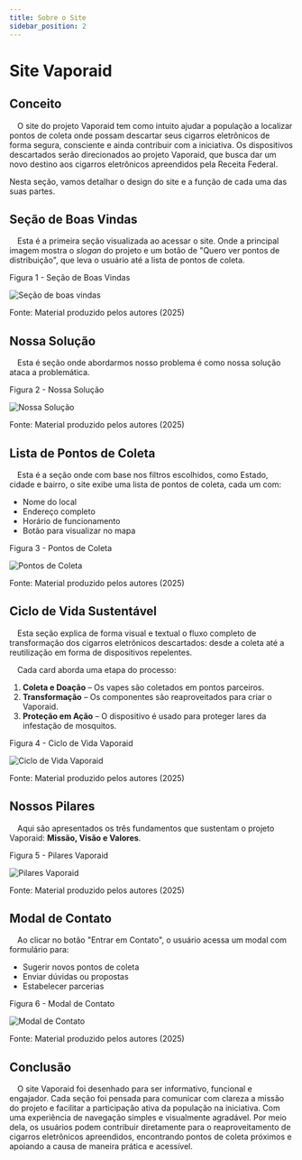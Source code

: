 ```yaml
---
title: Sobre o Site
sidebar_position: 2
---
```


# Site Vaporaid

## Conceito

&emsp;O site do projeto Vaporaid tem como intuito ajudar a população a localizar pontos de coleta onde possam descartar seus cigarros eletrônicos de forma segura, consciente e ainda contribuir com a iniciativa. Os dispositivos descartados serão direcionados ao projeto Vaporaid, que busca dar um novo destino aos cigarros eletrônicos apreendidos pela Receita Federal.

Nesta seção, vamos detalhar o design do site e a função de cada uma das suas partes.



## Seção de Boas Vindas

&emsp;Esta é a primeira seção visualizada ao acessar o site. Onde a principal imagem mostra o *slogan* do projeto e um botão de "Quero ver pontos de distribuição", que leva o usuário até a lista de pontos de coleta.

<p style={{textAlign: 'center'}}>Figura 1 - Seção de Boas Vindas</p>
<div style={{margin: 25}}>
    <div style={{textAlign: 'center'}}>
        <img src={require("../../static/img/site/page1.png").default} style={{width: 800}} alt="Seção de boas vindas" />
        <br />
    </div>
</div>
<p style={{textAlign: 'center'}}>Fonte:  Material produzido pelos autores (2025)</p>

## Nossa Solução

&emsp;Esta é seção onde abordarmos nosso problema é como nossa solução ataca a problemática. 

<p style={{textAlign: 'center'}}>Figura 2 - Nossa Solução</p>
<div style={{margin: 25}}>
    <div style={{textAlign: 'center'}}>
        <img src={require("../../static/img/site/page2.png").default} style={{width: 800}} alt="Nossa Solução" />
        <br />
    </div>
</div>
<p style={{textAlign: 'center'}}>Fonte:  Material produzido pelos autores (2025)</p>


## Lista de Pontos de Coleta

&emsp;Esta é a seção onde com base nos filtros escolhidos, como Estado, cidade e bairro, o site exibe uma lista de pontos de coleta, cada um com:

* Nome do local
* Endereço completo
* Horário de funcionamento
* Botão para visualizar no mapa

<p style={{textAlign: 'center'}}>Figura 3 - Pontos de Coleta</p>
<div style={{margin: 25}}>
    <div style={{textAlign: 'center'}}>
        <img src={require("../../static/img/site/page3.png").default} style={{width: 800}} alt="Pontos de Coleta" />
        <br />
    </div>
</div>
<p style={{textAlign: 'center'}}>Fonte:  Material produzido pelos autores (2025)</p>


## Ciclo de Vida Sustentável

&emsp;Esta seção explica de forma visual e textual o fluxo completo de transformação dos cigarros eletrônicos descartados: desde a coleta até a reutilização em forma de dispositivos repelentes.

&emsp;Cada card aborda uma etapa do processo:

1. **Coleta e Doação** – Os vapes são coletados em pontos parceiros.
2. **Transformação** – Os componentes são reaproveitados para criar o Vaporaid.
3. **Proteção em Ação** – O dispositivo é usado para proteger lares da infestação de mosquitos.

<p style={{textAlign: 'center'}}>Figura 4 - Ciclo de Vida Vaporaid</p>
<div style={{margin: 25}}>
    <div style={{textAlign: 'center'}}>
        <img src={require("../../static/img/site/page4.png").default} style={{width: 800}} alt="Ciclo de Vida Vaporaid" />
        <br />
    </div>
</div>
<p style={{textAlign: 'center'}}>Fonte:  Material produzido pelos autores (2025)</p>

## Nossos Pilares

&emsp;Aqui são apresentados os três fundamentos que sustentam o projeto Vaporaid: **Missão, Visão e Valores**.

<p style={{textAlign: 'center'}}>Figura 5 - Pilares Vaporaid</p>
<div style={{margin: 25}}>
    <div style={{textAlign: 'center'}}>
        <img src={require("../../static/img/site/page5.png").default} style={{width: 800}} alt="Pilares Vaporaid" />
        <br />
    </div>
</div>
<p style={{textAlign: 'center'}}>Fonte:  Material produzido pelos autores (2025)</p>


## Modal de Contato

&emsp;Ao clicar no botão "Entrar em Contato", o usuário acessa um modal com formulário para:

* Sugerir novos pontos de coleta
* Enviar dúvidas ou propostas
* Estabelecer parcerias

<p style={{textAlign: 'center'}}>Figura 6 - Modal de Contato</p>
<div style={{margin: 25}}>
    <div style={{textAlign: 'center'}}>
        <img src={require("../../static/img/site/page6.png").default} style={{width: 800}} alt="Modal de Contato" />
        <br />
    </div>
</div>
<p style={{textAlign: 'center'}}>Fonte:  Material produzido pelos autores (2025)</p>


## Conclusão

&emsp;O site Vaporaid foi desenhado para ser informativo, funcional e engajador. Cada seção foi pensada para comunicar com clareza a missão do projeto e facilitar a participação ativa da população na iniciativa. Com uma experiência de navegação simples e visualmente agradável. Por meio dela, os usuários podem contribuir diretamente para o reaproveitamento de cigarros eletrônicos apreendidos, encontrando pontos de coleta próximos e apoiando a causa de maneira prática e acessível.
